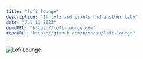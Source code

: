 ```yaml
---
title: "lofi-lounge"
description: "If lofi and pixels had another baby"
date: "Jul 11 2023"
demoURL: "https://lofi-lounge.com"
repoURL: "https://github.com/nixonsu/lofi-lounge"
---
```


![Lofi Lounge](/lofi-lounge.webp)

